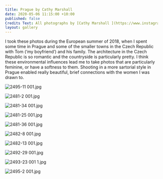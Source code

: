 ```yaml
---
title: Prague by Cathy Marshall
date: 2020-05-06 11:15:00 +10:00
published: false
Credits Text: All photographs by [Cathy Marshall ](https://www.instagram.com/cathylmarshall/)
layout: gallery
---
```


I took these photos during the European summer of 2018, when I spent some time in Prague and some of the smaller towns in the Czech Republic with Tom (‘my boyfriend’) and his family.
The architecture in the Czech Republic is so romantic and the countryside is particularly pretty. I think these environmental influences lead me to take photos that are particularly feminine, or have a softness to them.
Shooting in a more sartorial style in Prague enabled really beautiful, brief connections with the women I was drawn to.


![2495-11 001.jpg](/uploads/2495-11%20001.jpg)

![2481-2 001.jpg](/uploads/2481-2%20001.jpg)

![2481-34 001.jpg](/uploads/2481-34%20001.jpg)

![2481-25 001.jpg](/uploads/2481-25%20001.jpg)

![2481-36 001.jpg](/uploads/2481-36%20001.jpg)

![2482-8 001.jpg](/uploads/2482-8%20001.jpg)

![2482-13 001.jpg](/uploads/2482-13%20001.jpg)

![2492-29 001.jpg](/uploads/2492-29%20001.jpg)

![2493-23 001 1.jpg](/uploads/2493-23%20001%201.jpg)

![2495-2 001.jpg](/uploads/2495-2%20001.jpg)